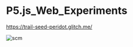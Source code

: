 # P5.js_Web_Experiments

https://trail-seed-peridot.glitch.me/

![scm](https://user-images.githubusercontent.com/57009925/235457949-19ca3636-3d9c-4265-a778-cbd7ea2be515.PNG)
